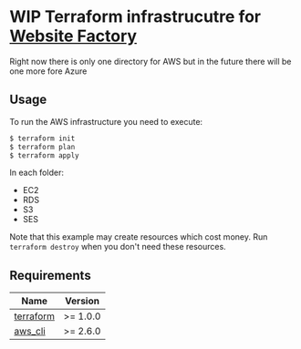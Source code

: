 # WIP Terraform infrastrucutre for [Website Factory](https://github.com/code4romania/website-factory)

Right now there is only one directory for AWS but in the future there will be one more fore Azure

## Usage

To run the AWS infrastructure you need to execute:

```bash
$ terraform init
$ terraform plan
$ terraform apply
```

In each folder:
- EC2
- RDS
- S3
- SES

Note that this example may create resources which cost money. Run `terraform destroy` when you don't need these resources.

## Requirements

| Name | Version |
|------|---------|
| <a name="requirement_terraform"></a> [terraform](#requirement\_terraform) | >= 1.0.0 |
| <a name="requirement_aws"></a> [aws_cli](#requirement\_aws) | >= 2.6.0 |
